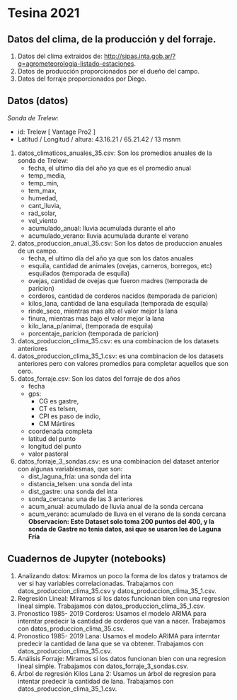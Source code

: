 # Tesina 2021

## Datos del clima, de la producción y del forraje.

1. Datos del clima extraidos de: http://sipas.inta.gob.ar/?q=agrometeorologia-listado-estaciones. 
2. Datos de producción proporcionados por el dueño del campo.
3. Datos del forraje proporcionados por Diego.


## Datos (datos)

*Sonda de Trelew*:
- id: Trelew [ Vantage Pro2 ] 
- Latitud / Longitud / altura:	43.16.21 / 65.21.42 / 13 msnm

1. datos_climaticos_anuales_35.csv: Son los promedios anuales de la sonda de Trelew:
    - fecha, el ultimo día del año ya que es el promedio anual
    - temp_media,
    - temp_min,
    - tem_max,
    - humedad,
    - cant_lluvia,
    - rad_solar,
    - vel_viento 
    - acumulado_anual: lluvia acumulada durante el año
    - acumulado_verano: lluvia acumulada durante el verano
2. datos_produccion_anual_35.csv: Son los datos de produccion anuales de un campo.
    - fecha, el ultimo día del año ya que son los datos anuales
    - esquila, cantidad de animales (ovejas, carneros, borregos, etc) esquilados (temporada de esquila)
    - ovejas, cantidad de ovejas que fueron madres (temporada de paricion)
    - corderos, cantidad de corderos nacidos (temporada de paricion)
    - kilos_lana, cantidad de lana esquilada (temporada de esquila)
    - rinde_seco, mientras mas alto el valor mejor la lana
    - finura, mientras mas bajo el valor mejor la lana
    - kilo_lana_p/animal, (temporada de esquila)
    - porcentaje_paricion (temporada de paricion)
3. datos_produccion_clima_35.csv: es una combinacion de los datasets anteriores
3. datos_produccion_clima_35_1.csv: es una combinacion de los datasets anteriores pero con valores promedios para completar aquellos que son cero.
4. datos_forraje.csv: Son los datos del forraje de dos años
    - fecha
    - gps:
        - CG es gastre, 
        - CT es telsen, 
        - CPI es paso de indio, 
        - CM Mártires
    - coordenada completa
    - latitud del punto
    - longitud del punto
    - valor pastoral
5. datos_forraje_3_sondas.csv: es una combinacion del dataset anterior con algunas variablesmas, que son:
    - dist_laguna_fría: una sonda del inta
    - distancia_telsen: una sonda del inta
    - dist_gastre: una sonda del inta
    - sonda_cercana: una de las 3 anteriores
    - acum_anual: acumulado de lluvia anual de la sonda cercana
    - acum_verano: acumulado de lluva en el verano de la sonda cercana
**Observacion: Este Dataset solo toma 200 puntos del 400, y la sonda de Gastre no tenia datos, asi que se usaron los de Laguna Fría**

## Cuadernos de Jupyter (notebooks)

1. Analizando datos: Miramos un poco la forma de los datos y tratamos de ver si hay variables correlacionadas. Trabajamos con datos_produccion_clima_35.csv y datos_produccion_clima_35_1.csv.
2. Regresión Lineal: Miramos si los datos funcionan bien con una regresion lineal simple. Trabajamos con datos_produccion_clima_35_1.csv.
3. Pronostico 1985- 2019 Corderos: Usamos el modelo ARIMA para interntar predecir la cantidad de corderos que van a nacer. Trabajamos con datos_produccion_clima_35.csv.
4. Pronostico 1985- 2019 Lana: Usamos el modelo ARIMA para interntar predecir la cantidad de lana que se va obtener. Trabajamos con datos_produccion_clima_35.csv.
5. Análisis Forraje: Miramos si los datos funcionan bien con una regresion lineal simṕle. Trabajamos con datos_forraje_3_sondas.csv.
6. Árbol de regresión Kilos Lana 2: Usamos un árbol de regresion para intentar predecir la cantidad de lana. Trabajamos con datos_produccion_clima_35_1.csv.